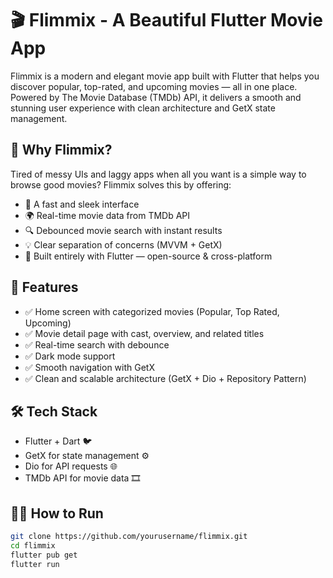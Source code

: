 # 🎬 Flimmix - A Beautiful Flutter Movie App

Flimmix is a modern and elegant movie app built with Flutter that helps you discover popular, top-rated, and upcoming movies — all in one place. Powered by The Movie Database (TMDb) API, it delivers a smooth and stunning user experience with clean architecture and GetX state management.

## 🚀 Why Flimmix?

Tired of messy UIs and laggy apps when all you want is a simple way to browse good movies? Flimmix solves this by offering:

- 🎥 A fast and sleek interface
- 🌍 Real-time movie data from TMDb API
- 🔍 Debounced movie search with instant results
- 💡 Clear separation of concerns (MVVM + GetX)
- 💖 Built entirely with Flutter — open-source & cross-platform

## 🔑 Features

- ✅ Home screen with categorized movies (Popular, Top Rated, Upcoming)
- ✅ Movie detail page with cast, overview, and related titles
- ✅ Real-time search with debounce
- ✅ Dark mode support
- ✅ Smooth navigation with GetX
- ✅ Clean and scalable architecture (GetX + Dio + Repository Pattern)

## 🛠️ Tech Stack

- Flutter + Dart 🐦
- GetX for state management ⚙️
- Dio for API requests 🌐
- TMDb API for movie data 🎞️

## 🧑‍💻 How to Run

```bash
git clone https://github.com/yourusername/flimmix.git
cd flimmix
flutter pub get
flutter run

